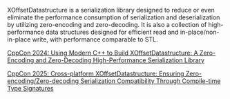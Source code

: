 XOffsetDatastructure is a serialization library designed to reduce or even eliminate the performance consumption of serialization and deserialization by utilizing zero-encoding and zero-decoding. It is also a collection of high-performance data structures designed for efficient read and in-place/non-in-place write, with performance comparable to STL.  

[CppCon 2024: Using Modern C++ to Build XOffsetDatastructure: A Zero-Encoding and Zero-Decoding High-Performance Serialization Library](https://github.com/CppCon/CppCon2024/blob/main/Presentations/Using_Modern_Cpp_to_Build_XOffsetDatastructure.pdf)



[CppCon 2025: Cross-platform XOffsetDatastructure: Ensuring Zero-encoding/Zero-decoding Serialization Compatibility Through Compile-time Type Signatures](https://github.com/ximicpp/XOffsetDatastructure/blob/main/docs/Compile-timeTypeSignatures.pdf)